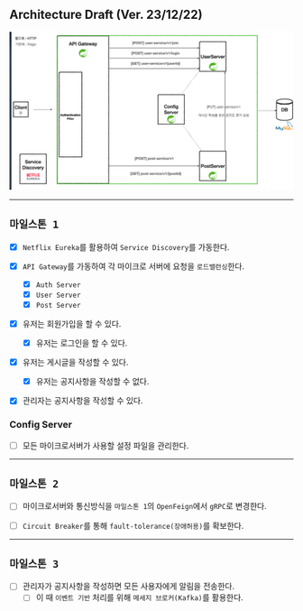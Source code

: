 ## Architecture Draft (Ver. 23/12/22)

![](architecture.png)

---

## `마일스톤 1`

- [x] `Netflix Eureka`를 활용하여 `Service Discovery`를 가동한다.

- [x] `API Gateway`를 가동하여 각 마이크로 서버에 요청을 `로드밸런싱`한다.
  - [x] `Auth Server`
  - [x] `User Server`
  - [x] `Post Server`

- [x] 유저는 회원가입을 할 수 있다.
  - [x] 유저는 로그인을 할 수 있다.

- [x] 유저는 게시글을 작성할 수 있다.
  - [x] 유저는 공지사항을 작성할 수 없다.

- [x] 관리자는 공지사항을 작성할 수 있다.

### Config Server

- [ ] 모든 마이크로서버가 사용할 설정 파일을 관리한다.


---

## `마일스톤 2`

- [ ] 마이크로서버와 통신방식을 `마일스톤 1`의 `OpenFeign`에서 `gRPC`로 변경한다.

- [ ] `Circuit Breaker`를 통해 `fault-tolerance(장애허용)`를 확보한다.

---

## `마일스톤 3`

- [ ] 관리자가 공지사항을 작성하면 모든 사용자에게 알림을 전송한다.
  - [ ] 이 때 `이벤트 기반` 처리를 위해 `메세지 브로커(Kafka)`를 활용한다.